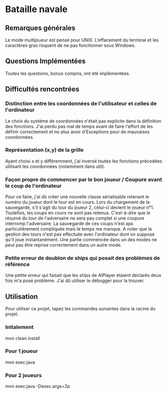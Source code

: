 # Bataille navale

## Remarques générales

Le mode multijoueur est pensé pour UNIX. L'effacement du terminal et les caractères gras risquent de ne pas fonctionner sous Windows.

## Questions Implémentées

Toutes les questions, bonus compris, ont été implémentées.

## Difficultés rencontrées

### Distinction entre les coordonnées de l'utilisateur et celles de l'ordinateur

Le choix du système de coordonnées n'était pas explicite dans la définition des fonctions. J'ai perdu pas mal de temps avant de faire l'effort de les définir correctement et ne plus avoir d'Exceptions pour de mauvaises coordonnées.

### Représentation (x,y) de la grille

Ayant choisi x et y différemment, j'ai inversé toutes les fonctions précodées utilisant les coordonnées (notamment dans util).

### Façon propre de commencer par le bon joueur / Coupure avant le coup de l'ordinateur

Pour ce faire, j'ai dû créer une nouvelle classe sérialisable retenant le numéro du joueur dont le tour est en cours. Lors du chargement de la sauvegarde, s'il s'agit du tour du joueur 2, celui-ci devient le joueur n°1. Toutefois, les coups en cours ne sont pas retenus. C'est-à-dire que le résumé du tour de l'adversaire ne sera pas complet si une coupure interromp l'adversaire. La sauvegarde de ces coups n'est aps particulièrement compliquée mais le temps me manque. A noter que la gestion des tours n'est pas effectuée avec l'ordinateur dont on suppose qu'il joue instantanément. Une partie commencée dans un des modes ne peut pas être reprise correctement dans un autre mode.

### Petite erreur de doublon de ships qui posait des problèmes de référence

Une petite erreur qui faisait que les ships de AIPlayer étaient déclarés deux fois m'a posé problème. J'ai dû utiliser le débugger pour la trouver.

## Utilisation

Pour utiliser ce projet, tapez les commandes suivantes dans la racine du projet.

### Initalement

mvn clean install

### Pour 1 joueur

mvn exec:java

### Pour 2 joueurs

mvn exec:java -Dexec.args=2p
